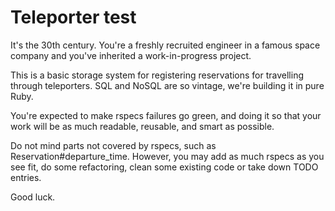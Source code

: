 # Teleporter test

It's the 30th century. You're a freshly recruited engineer in a famous space company and you've inherited a work-in-progress project.

This is a basic storage system for registering reservations for travelling through teleporters. SQL and NoSQL are so vintage, we're building it in pure Ruby.

You're expected to make rspecs failures go green, and doing it so that your work will be as much readable, reusable, and smart as possible.

Do not mind parts not covered by rspecs, such as Reservation#departure_time. However, you may add as much rspecs as you see fit, do some refactoring, clean some existing code or take down TODO entries.

Good luck.
